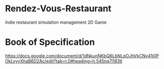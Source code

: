 # Rendez-Vous-Restaurant
Indie restaurant simulation management 2D Game

# Book of Specification
https://docs.google.com/document/d/1dNkunNKbQ6LbNLpOJhVkCNy41j0POkLvyyXhaB6D2Ac/edit?tab=t.0#heading=h.545nq7l183tl
